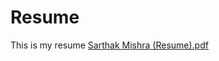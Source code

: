 # Resume
This is my resume
[Sarthak Mishra (Resume).pdf](https://github.com/SM2209/Resume/files/11400153/Sarthak.Mishra.Resume.pdf)
